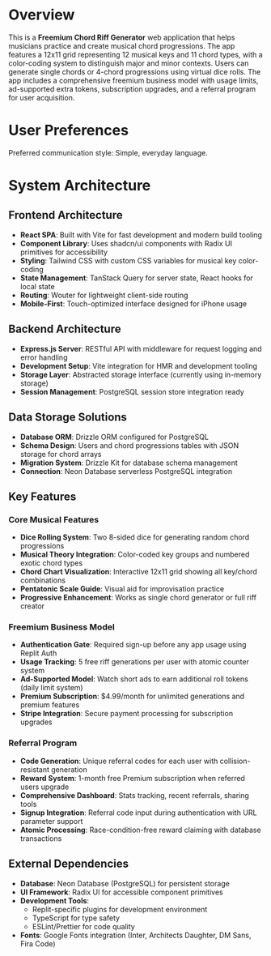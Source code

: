 # Overview

This is a **Freemium Chord Riff Generator** web application that helps musicians practice and create musical chord progressions. The app features a 12x11 grid representing 12 musical keys and 11 chord types, with a color-coding system to distinguish major and minor contexts. Users can generate single chords or 4-chord progressions using virtual dice rolls. The app includes a comprehensive freemium business model with usage limits, ad-supported extra tokens, subscription upgrades, and a referral program for user acquisition.

# User Preferences

Preferred communication style: Simple, everyday language.

# System Architecture

## Frontend Architecture
- **React SPA**: Built with Vite for fast development and modern build tooling
- **Component Library**: Uses shadcn/ui components with Radix UI primitives for accessibility
- **Styling**: Tailwind CSS with custom CSS variables for musical key color-coding
- **State Management**: TanStack Query for server state, React hooks for local state
- **Routing**: Wouter for lightweight client-side routing
- **Mobile-First**: Touch-optimized interface designed for iPhone usage

## Backend Architecture
- **Express.js Server**: RESTful API with middleware for request logging and error handling
- **Development Setup**: Vite integration for HMR and development tooling
- **Storage Layer**: Abstracted storage interface (currently using in-memory storage)
- **Session Management**: PostgreSQL session store integration ready

## Data Storage Solutions
- **Database ORM**: Drizzle ORM configured for PostgreSQL
- **Schema Design**: Users and chord progressions tables with JSON storage for chord arrays
- **Migration System**: Drizzle Kit for database schema management
- **Connection**: Neon Database serverless PostgreSQL integration

## Key Features

### Core Musical Features
- **Dice Rolling System**: Two 8-sided dice for generating random chord progressions
- **Musical Theory Integration**: Color-coded key groups and numbered exotic chord types
- **Chord Chart Visualization**: Interactive 12x11 grid showing all key/chord combinations
- **Pentatonic Scale Guide**: Visual aid for improvisation practice
- **Progressive Enhancement**: Works as single chord generator or full riff creator

### Freemium Business Model
- **Authentication Gate**: Required sign-up before any app usage using Replit Auth
- **Usage Tracking**: 5 free riff generations per user with atomic counter system
- **Ad-Supported Model**: Watch short ads to earn additional roll tokens (daily limit system)
- **Premium Subscription**: $4.99/month for unlimited generations and premium features
- **Stripe Integration**: Secure payment processing for subscription upgrades

### Referral Program
- **Code Generation**: Unique referral codes for each user with collision-resistant generation
- **Reward System**: 1-month free Premium subscription when referred users upgrade
- **Comprehensive Dashboard**: Stats tracking, recent referrals, sharing tools
- **Signup Integration**: Referral code input during authentication with URL parameter support
- **Atomic Processing**: Race-condition-free reward claiming with database transactions

## External Dependencies

- **Database**: Neon Database (PostgreSQL) for persistent storage
- **UI Framework**: Radix UI for accessible component primitives
- **Development Tools**: 
  - Replit-specific plugins for development environment
  - TypeScript for type safety
  - ESLint/Prettier for code quality
- **Fonts**: Google Fonts integration (Inter, Architects Daughter, DM Sans, Fira Code)